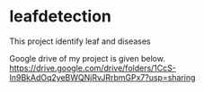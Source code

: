# leafdetection
This project identify leaf and diseases 

Google drive of my project is given below.
https://drive.google.com/drive/folders/1CcS-In9BkAdOq2yeBWQNjRvJRrbmGPx7?usp=sharing
